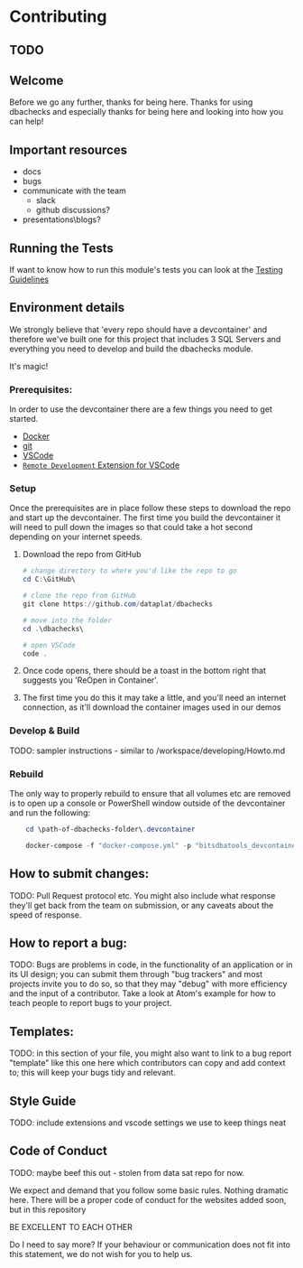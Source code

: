 # Contributing

## TODO
## Welcome

Before we go any further, thanks for being here. Thanks for using dbachecks and especially thanks 
for being here and looking into how you can help!

## Important resources

- docs
- bugs
- communicate with the team
    - slack
    - github discussions?
- presentations\blogs?

## Running the Tests

If want to know how to run this module's tests you can look at the [Testing Guidelines](https://dsccommunity.org/guidelines/testing-guidelines/#running-tests)

## Environment details

We strongly believe that 'every repo should have a devcontainer' and therefore we've built one
for this project that includes 3 SQL Servers and everything you need to develop and build the 
dbachecks module.

It's magic!

### Prerequisites:

In order to use the devcontainer there are a few things you need to get started.

- [Docker](https://www.docker.com/get-started)
- [git](https://git-scm.com/downloads)
- [VSCode](https://code.visualstudio.com/download)
- [`Remote Development` Extension for VSCode](https://marketplace.visualstudio.com/items?itemName=ms-vscode-remote.vscode-remote-extensionpack)

### Setup

Once the prerequisites are in place follow these steps to download the repo and start up the
devcontainer. The first time you build the devcontainer it will need to pull down the images
so that could take a hot second depending on your internet speeds.

1. Download the repo from GitHub
    ```PowerShell
    # change directory to where you'd like the repo to go
    cd C:\GitHub\

    # clone the repo from GitHub
    git clone https://github.com/dataplat/dbachecks

    # move into the folder
    cd .\dbachecks\

    # open VSCode
    code .
    ```

754662. Once code opens, there should be a toast in the bottom right that suggests you 'ReOpen in Container'.
1. The first time you do this it may take a little, and you'll need an internet connection, as it'll download the container images used in our demos

### Develop & Build
TODO: sampler instructions - similar to /workspace/developing/Howto.md

### Rebuild

The only way to properly rebuild to ensure that all volumes etc are removed is to open up a console
or PowerShell window outside of the devcontainer and run the following:

```PowerShell
    cd \path-of-dbachecks-folder\.devcontainer 

    docker-compose -f "docker-compose.yml" -p "bitsdbatools_devcontainer" down
```

## How to submit changes: 
TODO:
Pull Request protocol etc. You might also include what response they'll get back from the team on submission, or any caveats about the speed of response.

## How to report a bug: 
TODO:
Bugs are problems in code, in the functionality of an application or in its UI design; you can submit them through "bug trackers" and most projects invite you to do so, so that they may "debug" with more efficiency and the input of a contributor. Take a look at Atom's example for how to teach people to report bugs to your project.

## Templates:
TODO: 
in this section of your file, you might also want to link to a bug report "template" like this one here which contributors can copy and add context to; this will keep your bugs tidy and relevant.

## Style Guide
TODO:
include extensions and vscode settings we use to keep things neat

## Code of Conduct
TODO: maybe beef this out - stolen from data sat repo for now.

We expect and demand that you follow some basic rules. Nothing dramatic here. There will be a proper code of conduct for the websites added soon, but in this repository

BE EXCELLENT TO EACH OTHER

Do I need to say more? If your behaviour or communication does not fit into this statement, we do not wish for you to help us.
